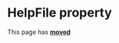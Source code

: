# HelpFile property #

This page has [**moved**](https://lib-docs.delphidabbler.com/MsgDlg/3/API/TPJVCLMsgDlg-HelpFile)